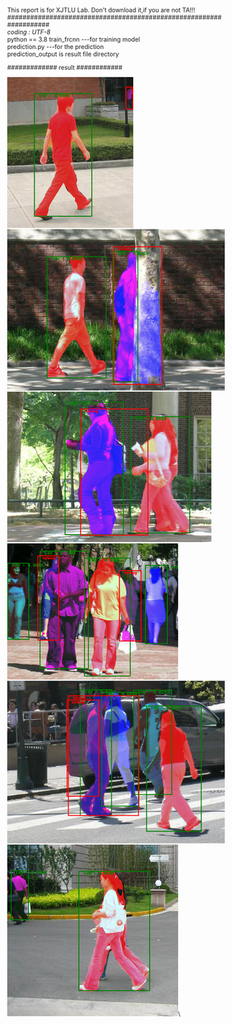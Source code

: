 This report is for XJTLU Lab. Don't download it,if you are not TA!!!
###################################################################\
_*_coding : UTF-8_*_\
python == 3.8
train_frcnn  ---for training model\
prediction.py ---for the prediction\
prediction_output is result file directory

############# result   \############

![Image text](./prediction_output/000out.png)\
![Image text](./prediction_output/001out.png)\
![Image text](./prediction_output/002out.png)\
![Image text](./prediction_output/003out.png)\
![Image text](./prediction_output/004out.png)\
![Image text](./prediction_output/005out.png)\
